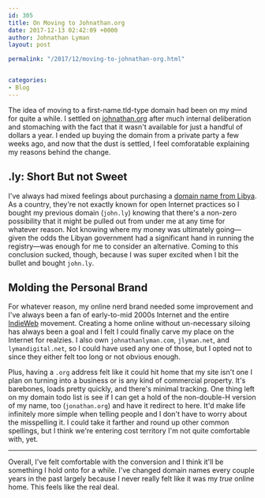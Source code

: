 ```yaml
---
id: 305
title: On Moving to Johnathan.org
date: 2017-12-13 02:42:09 +0000
author: Johnathan Lyman
layout: post

permalink: "/2017/12/moving-to-johnathan-org.html"


categories:
- Blog
---
```

The idea of moving to a first-name.tld-type domain had been on my mind for quite a while. I settled on [johnathan.org](//johnathan.org) after much internal deliberation and stomaching with the fact that it wasn't available for just a handful of dollars a year. I ended up buying the domain from a private party a few weeks ago, and now that the dust is settled, I feel comforatable explaining my reasons behind the change.

## .ly: Short But not Sweet

I've always had mixed feelings about purchasing a [domain name from Libya](//register.ly). As a country, they're not exactly known for open Internet practices so I bought my previous domain (`john.ly`) knowing that there's a non-zero possibility that it might be pulled out from under me at any time for whatever reason. Not knowing where my money was ultimately going—given the odds the Libyan government had a significant hand in running the registry—was enough for me to consider an alternative. Coming to this conclusion sucked, though, because I was super excited when I bit the bullet and bought `john.ly`.

## Molding the Personal Brand

For whatever reason, my online nerd brand needed some improvement and I've always been a fan of early-to-mid 2000s Internet and the entire [IndieWeb](//indieweb.org) movement. Creating a home online without un-necessary siloing has always been a goal and I felt I could finally carve my place on the Internet for realzies. I also own `johnathanlyman.com`, `jlyman.net`, and `lymandigital.net`, so I could have used any one of those, but I opted not to since they either felt too long or not obvious enough. 

Plus, having a `.org` address felt like it could hit home that my site isn't one I plan on turning into a business or is any kind of commercial property. It's barebones, loads pretty quickly, and there's minimal tracking. One thing left on my domain todo list is see if I can get a hold of the non-double-H version of my name, too (`jonathan.org`) and have it redirect to here. It'd make life infinitely more simple when telling people and I don't have to worry about the misspelling it. I could take it farther and round up other common spellings, but I think we're entering cost territory I'm not quite comfortable with, yet.

<hr />

Overall, I've felt comfortable with the conversion and I think it'll be something I hold onto for a while. I've changed domain names every couple years in the past largely because I never really felt like it was my _true_ online home. This feels like the real deal.